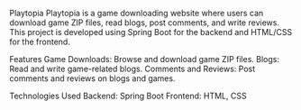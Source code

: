 Playtopia
Playtopia is a game downloading website where users can download game ZIP files, read blogs, post comments, and write reviews. 
This project is developed using Spring Boot for the backend and HTML/CSS for the frontend.

Features                                                                                                                                                                                 Game Downloads: Browse and download game ZIP files.
Blogs: Read and write game-related blogs.
Comments and Reviews: Post comments and reviews on blogs and games.

Technologies Used
Backend: Spring Boot
Frontend: HTML, CSS
